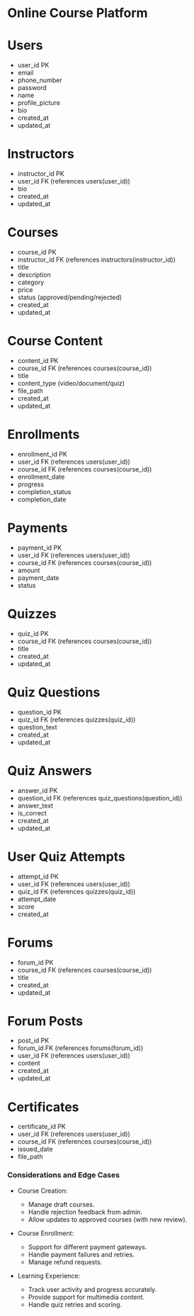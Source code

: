# Online Course Platform

# Users
- user_id PK
- email
- phone_number
- password
- name
- profile_picture
- bio
- created_at
- updated_at

# Instructors
- instructor_id PK
- user_id FK (references users(user_id))
- bio
- created_at
- updated_at

# Courses
- course_id PK
- instructor_id FK (references instructors(instructor_id))
- title
- description
- category
- price
- status (approved/pending/rejected)
- created_at
- updated_at

# Course Content
- content_id PK
- course_id FK (references courses(course_id))
- title
- content_type (video/document/quiz)
- file_path
- created_at
- updated_at

# Enrollments
- enrollment_id PK
- user_id FK (references users(user_id))
- course_id FK (references courses(course_id))
- enrollment_date
- progress
- completion_status
- completion_date

# Payments
- payment_id PK
- user_id FK (references users(user_id))
- course_id FK (references courses(course_id))
- amount
- payment_date
- status

# Quizzes
- quiz_id PK
- course_id FK (references courses(course_id))
- title
- created_at
- updated_at

# Quiz Questions
- question_id PK
- quiz_id FK (references quizzes(quiz_id))
- question_text
- created_at
- updated_at

# Quiz Answers
- answer_id PK
- question_id FK (references quiz_questions(question_id))
- answer_text
- is_correct
- created_at
- updated_at

# User Quiz Attempts
- attempt_id PK
- user_id FK (references users(user_id))
- quiz_id FK (references quizzes(quiz_id))
- attempt_date
- score
- created_at

# Forums
- forum_id PK
- course_id FK (references courses(course_id))
- title
- created_at
- updated_at

# Forum Posts
- post_id PK
- forum_id FK (references forums(forum_id))
- user_id FK (references users(user_id))
- content
- created_at
- updated_at

# Certificates
- certificate_id PK
- user_id FK (references users(user_id))
- course_id FK (references courses(course_id))
- issued_date
- file_path

### Considerations and Edge Cases

- Course Creation:
  - Manage draft courses.
  - Handle rejection feedback from admin.
  - Allow updates to approved courses (with new review).

- Course Enrollment:
  - Support for different payment gateways.
  - Handle payment failures and retries.
  - Manage refund requests.

- Learning Experience:
  - Track user activity and progress accurately.
  - Provide support for multimedia content.
  - Handle quiz retries and scoring.

